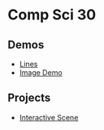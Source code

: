 # Comp Sci 30

## Demos
- [Lines](lines)
- [Image Demo](image-demo)

## Projects
- [Interactive Scene](interactive-scene)